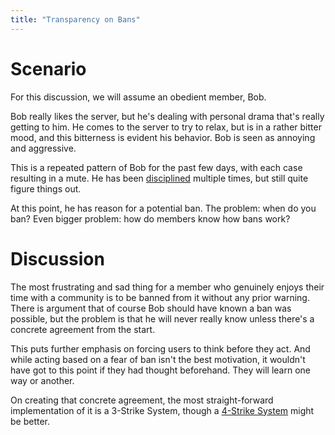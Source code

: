 ```yaml
---
title: "Transparency on Bans"
---
```

# Scenario
For this discussion, we will assume an obedient member, Bob.

Bob really likes the server, but he's dealing with personal drama that's really getting to him. He comes to the server to try to relax, but is in a rather bitter mood, and this bitterness is evident his behavior. Bob is seen as annoying and aggressive.

This is a repeated pattern of Bob for the past few days, with each case resulting in a mute. He has been [disciplined](definitions/Community%20Moderator.md#Disciplinary%20Action) multiple times, but still quite figure things out.

At this point, he has reason for a potential ban. The problem: when do you ban? Even bigger problem: how do members know how bans work?

# Discussion
The most frustrating and sad thing for a member who genuinely enjoys their time with a community is to be banned from it without any prior warning. There is argument that of course Bob should have known a ban was possible, but the problem is that he will never really know unless there's a concrete agreement from the start.

This puts further emphasis on forcing users to think before they act. And while acting based on a fear of ban isn't the best motivation, it wouldn't have got to this point if they had thought beforehand. They will learn one way or another.

On creating that concrete agreement, the most straight-forward implementation of it is a 3-Strike System, though a [4-Strike System](definitions/4-Strike%20System.md) might be better.